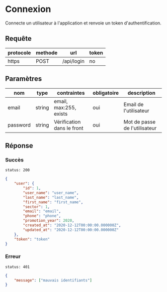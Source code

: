 # Connexion

Connecte un utilisateur à l'application et renvoie un token d'authentification.

## Requête

| protocole | methode | url        | token |
| --------- | ------- | ---------- | ----- |
| https     | POST    | /api/login | no    |

## Paramètres

| nom      | type   | contraintes                | obligatoire | description                   |
| -------- | ------ | -------------------------- | ----------- | ----------------------------- |
| email    | string | email, max:255, exists     | oui         | Email de l'utilisateur        |
| password | string | Vérification dans le front | oui         | Mot de passe de l'utilisateur |

## Réponse

### Succès

`status: 200`

```json
{
    "user": {
        "id": 1,
        "user_name": "user_name",
        "last_name": "last_name",
        "first_name": "first_name",
        "sector": 1,
        "email": "email",
        "phone": "phone",
        "promotion_year": 2020,
        "created_at": "2020-12-12T00:00:00.000000Z",
        "updated_at": "2020-12-12T00:00:00.000000Z"
    },
    "token": "token"
}
```

### Erreur

`status: 401`

```json
{
    "message": ["mauvais identifiants"]
}
```
